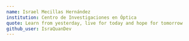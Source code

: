```yaml
---
name: Israel Mecillas Hernández
institution: Centro de Investigaciones en Óptica
quote: Learn from yesterday, live for today and hope for tomorrow
github_user: IsraQuanDev
---
```

